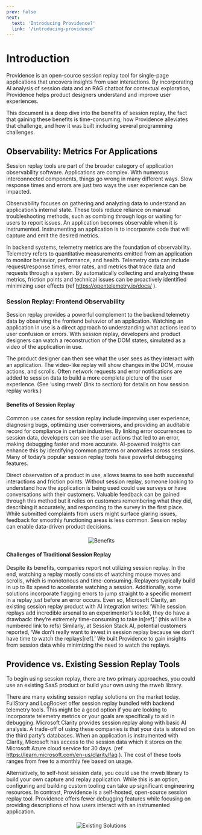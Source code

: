```yaml
---
prev: false
next:
  text: 'Introducing Providence?'
  link: '/introducing-providence'
---
```


# Introduction

Providence is an open-source session replay tool for single-page applications that uncovers insights from user interactions. By incorporating AI analysis of session data and an RAG chatbot for contextual exploration, Providence helps product designers understand and improve user experiences.

This document is a deep dive into the benefits of session replay, the fact that gaining these benefits is time-consuming, how Providence alleviates that challenge, and how it was built including several programming challenges.

## Observability: Metrics For Applications

Session replay tools are part of the broader category of application observability software. Applications are complex. With numerous interconnected components, things go wrong in many different ways. Slow response times and errors are just two ways the user experience can be impacted. 

Observability focuses on gathering and analyzing data to understand an application’s internal state. These tools reduce reliance on manual troubleshooting methods, such as combing through logs or waiting for users to report issues. An application becomes observable when it is instrumented. Instrumenting an application is to incorporate code that will capture and emit the desired metrics. 

In backend systems, telemetry metrics are the foundation of observability. Telemetry refers to quantitative measurements emitted from an application to monitor behavior, performance, and health. Telemetry data can include request/response times, error rates, and metrics that trace data and requests through a system. By automatically collecting and analyzing these metrics, friction points and technical issues can be proactively identified minimizing user effects (ref https://opentelemetry.io/docs/ ).

### Session Replay: Frontend Observability

Session replay provides a powerful complement to the backend telemetry data by observing the frontend behavior of an application. Watching an application in use is a direct approach to understanding what actions lead to user confusion or errors. With session replay, developers and product designers can watch a reconstruction of the DOM states, simulated as a video of the application in use. 

The product designer can then see what the user sees as they interact with an application. The video-like replay will show changes in the DOM, mouse actions, and scrolls. Often network requests and error notifications are added to session data to build a more complete picture of the user experience. (See ‘using rrweb’ (link to section) for details on how session replay works.)

#### Benefits of Session Replay

Common use cases for session replay include improving user experience, diagnosing bugs, optimizing user conversions, and providing an auditable record for compliance in certain industries. By linking error occurrences to session data, developers can see the user actions that led to an error, making debugging faster and more accurate. AI-powered insights can enhance this by identifying common patterns or anomalies across sessions. Many of today’s popular session replay tools have powerful debugging features.

Direct observation of a product in use, allows teams to see both successful interactions and friction points. Without session replay, someone looking to understand how the application is being used could use surveys or have conversations with their customers. Valuable feedback can be gained through this method but it relies on customers remembering what they did, describing it accurately, and responding to the survey in the first place. While submitted complaints from users might surface glaring issues, feedback for smoothly functioning areas is less common. Session replay can enable data-driven product decisions.

<div style="display: flex; justify-content: center; align-items: center; margin-bottom: 20px; margin-top: 20px;">
  <img src='/logo.png' alt='Benefits'/>
</div>

#### Challenges of Traditional Session Replay

Despite its benefits, companies report not utilizing session replay. In the end, watching a replay mostly consists of watching mouse moves and scrolls, which is monotonous and time-consuming. Replayers typically build in up to 8x speed to accelerate watching a session. Additionally, some solutions incorporate flagging errors to jump straight to a specific moment in a replay just before an error occurs. Even so, Microsoft Clarity, an existing session replay product with AI integration writes: ‘While session replays add incredible arsenal to an experimenter’s toolkit, they do have a drawback: they’re extremely time-consuming to take in[ref].’ (this will be a numbered link to refs) Similarly, at Session Stack AI, potential customers reported, ‘We don’t really want to invest in session replay because we don’t have time to watch the replays[ref].’  We built Providence to gain insights from session data while minimizing the need to watch the replays.

## Providence vs. Existing Session Replay Tools

To begin using session replay, there are two primary approaches, you could use an existing SaaS product or build your own using the rrweb library. 

There are many existing session replay solutions on the market today. FullStory and LogRocket offer session replay bundled with backend telemetry tools. This might be a good option if you are looking to incorporate telemetry metrics or your goals are specifically to aid in debugging. Microsoft Clarity provides session replay along with basic AI analysis. A trade-off of using these companies is that your data is stored on the third party’s databases.  When an application is instrumented with Clarity, Microsoft has access to the session data which it stores on the Microsoft Azure cloud service for 30 days. (ref https://learn.microsoft.com/en-us/clarity/faq ). The cost of these tools ranges from free to a monthly fee based on usage.

Alternatively, to self-host session data, you could use the rrweb library to build your own capture and replay application. While this is an option, configuring and building custom tooling can take up significant engineering resources. In contrast, Providence is a self-hosted, open-source session replay tool. Providence offers fewer debugging features while focusing on providing descriptions of how users interact with an instrumented application.

<div style="display: flex; justify-content: center; align-items: center; margin-bottom: 20px; margin-top: 20px;">
  <img src='/logo.png' alt='Existing Solutions'/>
</div>
